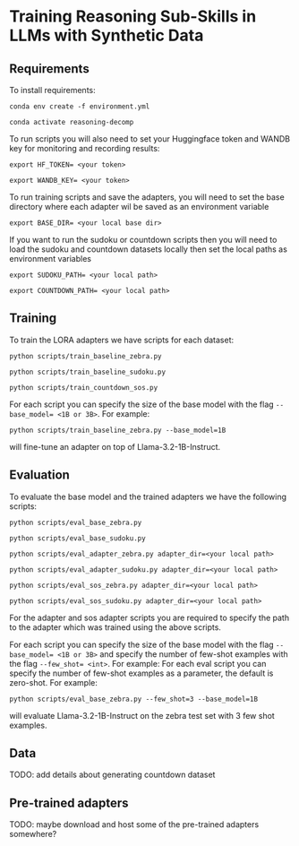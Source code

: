# Training Reasoning Sub-Skills in LLMs with Synthetic Data

## Requirements

To install requirements:

```setup env
conda env create -f environment.yml

conda activate reasoning-decomp
```

To run scripts you will also need to set your Huggingface token and WANDB key for monitoring and recording results:

```setup tokens
export HF_TOKEN= <your token>

export WANDB_KEY= <your token>
```

To run training scripts and save the adapters, you will need to set the base directory where each adapter wil be saved as an environment variable

```setup base_dir
export BASE_DIR= <your local base dir>
```

If you want to run the sudoku or countdown scripts then you will need to load the sudoku and countdown datasets locally then set the local paths as environment variables

```setup data
export SUDOKU_PATH= <your local path>

export COUNTDOWN_PATH= <your local path>
```

## Training

To train the LORA adapters we have scripts for each dataset:

```train scripts
python scripts/train_baseline_zebra.py

python scripts/train_baseline_sudoku.py

python scripts/train_countdown_sos.py
```

For each script you can specify the size of the base model with the flag `--base_model= <1B or 3B>`. For example:

```train scripts args
python scripts/train_baseline_zebra.py --base_model=1B
```

will fine-tune an adapter on top of Llama-3.2-1B-Instruct.

## Evaluation

To evaluate the base model and the trained adapters we have the following scripts:

```eval scripts
python scripts/eval_base_zebra.py

python scripts/eval_base_sudoku.py

python scripts/eval_adapter_zebra.py adapter_dir=<your local path>

python scripts/eval_adapter_sudoku.py adapter_dir=<your local path>

python scripts/eval_sos_zebra.py adapter_dir=<your local path>

python scripts/eval_sos_sudoku.py adapter_dir=<your local path>
```

For the adapter and sos adapter scripts you are required to specify the path to the adapter which was trained using the above scripts.

For each script you can specify the size of the base model with the flag `--base_model= <1B or 3B>` and specify the number of few-shot examples with the flag `--few_shot= <int>`. For example:
For each eval script you can specify the number of few-shot examples as a parameter, the default is zero-shot. For example:

```eval scripts few shot
python scripts/eval_base_zebra.py --few_shot=3 --base_model=1B
```

will evaluate Llama-3.2-1B-Instruct on the zebra test set with 3 few shot examples.

## Data

TODO: add details about generating countdown dataset

## Pre-trained adapters

TODO: maybe download and host some of the pre-trained adapters somewhere?
